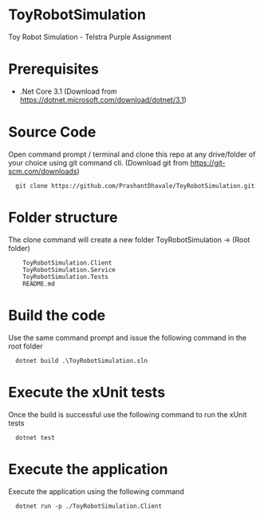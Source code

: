 # ToyRobotSimulation
Toy Robot Simulation - Telstra Purple Assignment 

# Prerequisites
- .Net Core 3.1 (Download from https://dotnet.microsoft.com/download/dotnet/3.1)

# Source Code 
  Open command prompt / terminal and clone this repo at any drive/folder of your choice using git command cli. (Download git from https://git-scm.com/downloads)
```
  git clone https://github.com/PrashantDhavale/ToyRobotSimulation.git
```
# Folder structure 

  The clone command will create a new folder ToyRobotSimulation -> (Root folder)
```
    ToyRobotSimulation.Client
    ToyRobotSimulation.Service
    ToyRobotSimulation.Tests
    README.md
```
#	Build the code
  Use the same command prompt and issue the following command in the root folder
```
  dotnet build .\ToyRobotSimulation.sln
```
# Execute the xUnit tests
  Once the build is successful use the following command to run the xUnit tests
```
  dotnet test
```
# Execute the application
  Execute the application using the following command
```
  dotnet run -p ./ToyRobotSimulation.Client
```
